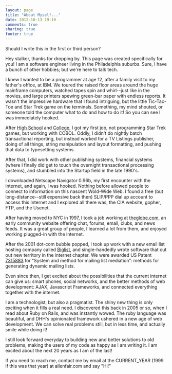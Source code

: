 ```yaml
---
layout: page
title: "About Myself..."
date: 2012-10-13 19:10
comments: true
sharing: true
footer: true
---
```


Should I write this in the first or third person? 

Hey stalker, thanks for dropping by. This page was created specifically
for you! I am a software engineer living in the Philadelphia suburbs.
Sure, I have a bunch of other hobbies; but we're here to talk tech.

I knew I wanted to be a programmer at age 12, after a family visit to my
father's office, at IBM. We toured the raised floor areas around the
huge mainframe computers, watched tapes spin and whirl--just like in the
movies, and large printers spewing green-bar paper with endless reports.
It wasn't the impressive hardware that I found intriguing, but the
little Tic-Tac-Toe and Star Trek game on the terminals. Something, my
mind shouted, or someone told the computer what to do and how to do it! 
So you can see I was immediately hooked.

After [High School](http://www.montroseareasd.k12.pa.us/) and
[College](http://lhup.edu), I got my first job, not programming Star
Trek games, but working with COBOL. Oddly, I didn't do nightly batch
transactional reporting, but instead worked for a
TV Listings publisher, doing of all things, string manipulation and
layout formatting, and pushing that data to typesetting systems.

After that, I did work with other publishing systems, financial systems
(where I finally did get to touch the overnight transactional processing
systems), and stumbled into the Startup field in the late 1990's.

I downloaded Netscape Navigator 0.96b, my first encounter with the
internet, and again, I was hooked. Nothing before allowed people to
connect to information on this nascent Wold-Wide Web. I found a free
(but long-distance--still expensive back then) SLIP/PPP dial up account
to access this Internet and I explored all there was, the CIA website,
gopher, FTP, and the Usenet. 

After having moved to NYC in 1997, I took a job working at
[theglobe.com](https://www.google.com/search?q=theglobe.com+ipo), 
an early community website offering chat, forums, email,
clubs, and news feeds. It was a great group of people, I learned a lot
from them, and enjoyed working plugged-in with the internet.

After the 2001 dot-com bubble popped, I took up work with a new email
list hosting company called [Biglist](http://biglist.com), and
single-handedly wrote software that cut out new territory in the
internet chapter. We were awarded US Patent [7315883](http://patft.uspto.gov/netacgi/nph-Parser?Sect1=PTO1&Sect2=HITOFF&d=PALL&p=1&u=%2Fnetahtml%2FPTO%2Fsrchnum.htm&r=1&f=G&l=50&s1=7315883.PN.&OS=PN/7315883&RS=PN/7315883)
for “System and method for mailing list mediation”: methods for generating dynamic mailing lists.

Even since then, I get excited about the possibilities that the current
internet can give us: smart phones, social networks, and the better
methods of web development: AJAX, Javascript Frameworks, and connected
everything together with the internet.

I am a technologist, but also a pragmatist. The shiny new thing is only
exciting when it fills a real need. I discovered this back in 2005 or
so, when I read about Ruby on Rails, and was instantly wowed. The ruby
language was beautiful, and DHH's opinionated framework ushered in a
new age of web development. We can solve real problems still, but in
less time, and actually smile while doing it!

I still look forward everyday to building new and better solutions to old 
problems, making the users of my code as happy as I am writing it. I am
excited about the next 20 years as I am of the last!

If you need to reach me, contact me by email at the CURRENT_YEAR (1999
if this was that year) at allenfair.com and say "Hi!" 
